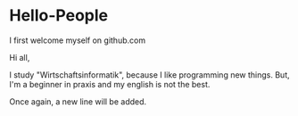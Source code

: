 Hello-People
============

I first welcome myself on github.com

Hi all,

I study "Wirtschaftsinformatik", because I like programming new things. But, I'm a beginner in praxis and my english is not the best.

Once again, a new line will be added.
